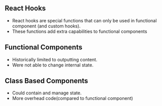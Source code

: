 ## React Hooks
- React hooks are special functions that can only be used in functional component (and custom hooks).
- These functions add extra capabilities to functional components


## Functional Components
- Historically limited to outputting content.
- Were not able to change internal state.

## Class Based Components
- Could contain and manage state.
- More overhead code(compared to functional component)

